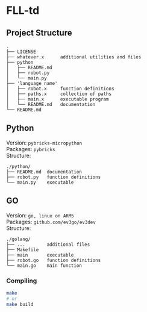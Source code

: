 # FLL-td

## Project Structure
```
.
├── LICENSE
├── whatever.x      additional utilities and files
├── python
│   ├── README.md
│   ├── robot.py
│   └── main.py
├── 'language name'
│   ├── robot.x     function definitions
│   ├── paths.x     collection of paths
│   ├── main.x      executable program
│   └── README.md   documentation
└── README.md
```
## Python
Version: `pybricks-micropython` <br>
Packages: `pybricks` <br>
Structure:
```
./python/
├── README.md  documentation
├── robot.py   function definitions
└── main.py    executable
```

## GO
Version: `go, linux on ARM5` <br>
Packages: `github.com/ev3go/ev3dev` <br>
Structure:
```
./golang/
├── ...        additional files
├── Makefile
├── main       executable
├── robot.go   function definitions
└── main.go    main function
```
### Compiling
```sh
make
# or
make build
```
